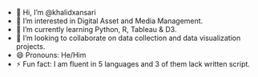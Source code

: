 - 👋 Hi, I’m @khalidxansari
- 👀 I’m interested in Digital Asset and Media Management. 
- 🌱 I’m currently learning Python, R, Tableau & D3. 
- 💞️ I’m looking to collaborate on data collection and data visualization projects.
- 😄 Pronouns: He/Him
- ⚡ Fun fact: I am fluent in 5 languages and 3 of them lack written script. 

<!---
khalidxansari/khalidxansari is a ✨ special ✨ repository because its `README.md` (this file) appears on your GitHub profile.
You can click the Preview link to take a look at your changes.
--->
